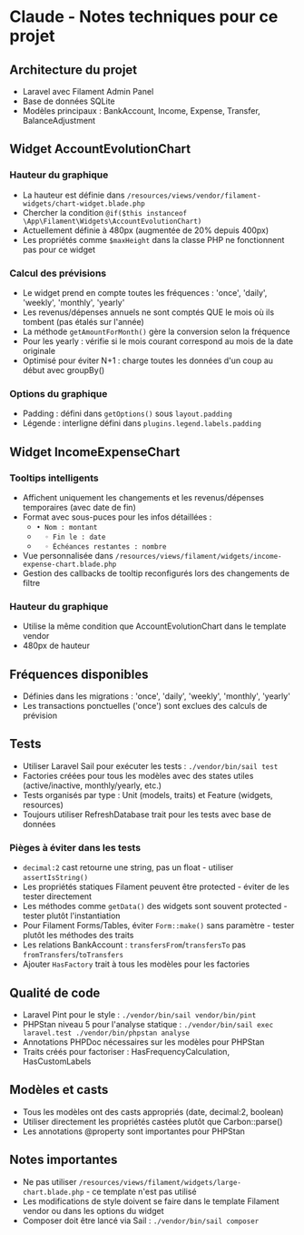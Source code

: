 # Claude - Notes techniques pour ce projet

## Architecture du projet
- Laravel avec Filament Admin Panel
- Base de données SQLite
- Modèles principaux : BankAccount, Income, Expense, Transfer, BalanceAdjustment

## Widget AccountEvolutionChart

### Hauteur du graphique
- La hauteur est définie dans `/resources/views/vendor/filament-widgets/chart-widget.blade.php`
- Chercher la condition `@if($this instanceof \App\Filament\Widgets\AccountEvolutionChart)`
- Actuellement définie à 480px (augmentée de 20% depuis 400px)
- Les propriétés comme `$maxHeight` dans la classe PHP ne fonctionnent pas pour ce widget

### Calcul des prévisions
- Le widget prend en compte toutes les fréquences : 'once', 'daily', 'weekly', 'monthly', 'yearly'
- Les revenus/dépenses annuels ne sont comptés QUE le mois où ils tombent (pas étalés sur l'année)
- La méthode `getAmountForMonth()` gère la conversion selon la fréquence
- Pour les yearly : vérifie si le mois courant correspond au mois de la date originale
- Optimisé pour éviter N+1 : charge toutes les données d'un coup au début avec groupBy()

### Options du graphique
- Padding : défini dans `getOptions()` sous `layout.padding`
- Légende : interligne défini dans `plugins.legend.labels.padding`

## Widget IncomeExpenseChart

### Tooltips intelligents
- Affichent uniquement les changements et les revenus/dépenses temporaires (avec date de fin)
- Format avec sous-puces pour les infos détaillées :
  - `• Nom : montant`
  - `  ◦ Fin le : date`
  - `  ◦ Échéances restantes : nombre`
- Vue personnalisée dans `/resources/views/filament/widgets/income-expense-chart.blade.php`
- Gestion des callbacks de tooltip reconfigurés lors des changements de filtre

### Hauteur du graphique
- Utilise la même condition que AccountEvolutionChart dans le template vendor
- 480px de hauteur

## Fréquences disponibles
- Définies dans les migrations : 'once', 'daily', 'weekly', 'monthly', 'yearly'
- Les transactions ponctuelles ('once') sont exclues des calculs de prévision

## Tests
- Utiliser Laravel Sail pour exécuter les tests : `./vendor/bin/sail test`
- Factories créées pour tous les modèles avec des states utiles (active/inactive, monthly/yearly, etc.)
- Tests organisés par type : Unit (models, traits) et Feature (widgets, resources)
- Toujours utiliser RefreshDatabase trait pour les tests avec base de données

### Pièges à éviter dans les tests
- `decimal:2` cast retourne une string, pas un float - utiliser `assertIsString()` 
- Les propriétés statiques Filament peuvent être protected - éviter de les tester directement
- Les méthodes comme `getData()` des widgets sont souvent protected - tester plutôt l'instantiation
- Pour Filament Forms/Tables, éviter `Form::make()` sans paramètre - tester plutôt les méthodes des traits
- Les relations BankAccount : `transfersFrom`/`transfersTo` pas `fromTransfers`/`toTransfers`
- Ajouter `HasFactory` trait à tous les modèles pour les factories

## Qualité de code
- Laravel Pint pour le style : `./vendor/bin/sail vendor/bin/pint`  
- PHPStan niveau 5 pour l'analyse statique : `./vendor/bin/sail exec laravel.test ./vendor/bin/phpstan analyse`
- Annotations PHPDoc nécessaires sur les modèles pour PHPStan
- Traits créés pour factoriser : HasFrequencyCalculation, HasCustomLabels

## Modèles et casts
- Tous les modèles ont des casts appropriés (date, decimal:2, boolean)
- Utiliser directement les propriétés castées plutôt que Carbon::parse()
- Les annotations @property sont importantes pour PHPStan

## Notes importantes
- Ne pas utiliser `/resources/views/filament/widgets/large-chart.blade.php` - ce template n'est pas utilisé
- Les modifications de style doivent se faire dans le template Filament vendor ou dans les options du widget
- Composer doit être lancé via Sail : `./vendor/bin/sail composer`